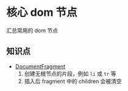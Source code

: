 # 核心 dom 节点

汇总常用的 dom 节点





## 知识点
* [DocumentFragment](https://developer.mozilla.org/en-US/docs/Web/API/DocumentFragment)
  1. 创建无根节点的片段，例如 `li` 或 `tr` 等
  2. 插入后 fragment 中的 children 会被清空